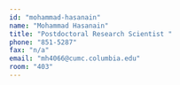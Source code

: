```yaml
---
id: "mohammad-hasanain"
name: "Mohammad Hasanain"
title: "Postdoctoral Research Scientist "
phone: "851-5287"
fax: "n/a"
email: "mh4066@cumc.columbia.edu"
room: "403"
---
```

